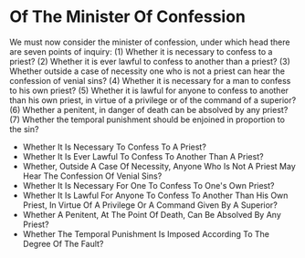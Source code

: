 # Of The Minister Of Confession

We must now consider the minister of confession, under which head there are seven points of inquiry:
(1) Whether it is necessary to confess to a priest?
(2) Whether it is ever lawful to confess to another than a priest?
(3) Whether outside a case of necessity one who is not a priest can hear the confession of venial sins?
(4) Whether it is necessary for a man to confess to his own priest?
(5) Whether it is lawful for anyone to confess to another than his own priest, in virtue of a privilege or of the command of a superior?
(6) Whether a penitent, in danger of death can be absolved by any priest?
(7) Whether the temporal punishment should be enjoined in proportion to the sin?

* Whether It Is Necessary To Confess To A Priest?
* Whether It Is Ever Lawful To Confess To Another Than A Priest?
* Whether, Outside A Case Of Necessity, Anyone Who Is Not A Priest May Hear The Confession Of Venial Sins?
* Whether It Is Necessary For One To Confess To One's Own Priest?
* Whether It Is Lawful For Anyone To Confess To Another Than His Own Priest, In Virtue Of A Privilege Or A Command Given By A Superior?
* Whether A Penitent, At The Point Of Death, Can Be Absolved By Any Priest?
* Whether The Temporal Punishment Is Imposed According To The Degree Of The Fault?